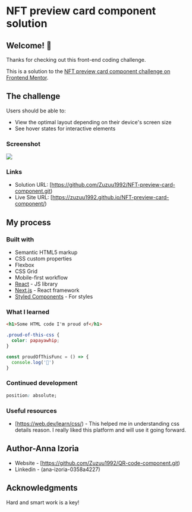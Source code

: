# NFT preview card component solution

## Welcome! 👋

Thanks for checking out this front-end coding challenge.

This is a solution to the [NFT preview card component challenge on Frontend Mentor](https://www.frontendmentor.io/challenges/nft-preview-card-component-SbdUL_w0U).


## The challenge

Users should be able to:

- View the optimal layout depending on their device's screen size
- See hover states for interactive elements

### Screenshot

![](./screenshot.jpg)

### Links

- Solution URL: [https://github.com/Zuzuu1992/NFT-preview-card-component.git)
- Live Site URL: [https://zuzuu1992.github.io/NFT-preview-card-component/)

## My process

### Built with

- Semantic HTML5 markup
- CSS custom properties
- Flexbox
- CSS Grid
- Mobile-first workflow
- [React](https://reactjs.org/) - JS library
- [Next.js](https://nextjs.org/) - React framework
- [Styled Components](https://styled-components.com/) - For styles


### What I learned

```html
<h1>Some HTML code I'm proud of</h1>
```
```css
.proud-of-this-css {
  color: papayawhip;
}
```
```js
const proudOfThisFunc = () => {
  console.log('🎉')
}
```

### Continued development

```css
position: absolute; 
```

### Useful resources

- [https://web.dev/learn/css/) - This helped me in understanding css details reason. I really liked this platform and will use it going forward.


## Author-Anna Izoria

- Website - [https://github.com/Zuzuu1992/QR-code-component.git)
- Linkedin - (ana-izoria-0358a4227)


## Acknowledgments

Hard and smart work is a key!
